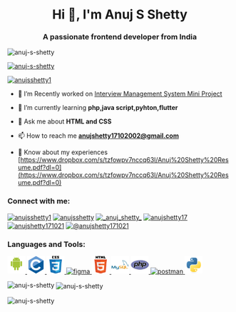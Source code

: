 <h1 align="center">Hi 👋, I'm Anuj S Shetty</h1>
<h3 align="center">A passionate frontend developer from India</h3>

<p align="left"> <img src="https://komarev.com/ghpvc/?username=anuj-s-shetty&label=Profile%20views&color=0e75b6&style=flat" alt="anuj-s-shetty" /> </p>

<p align="left"> <a href="https://github.com/ryo-ma/github-profile-trophy"><img src="https://github-profile-trophy.vercel.app/?username=anuj-s-shetty" alt="anuj-s-shetty" /></a> </p>

<p align="left"> <a href="https://twitter.com/anujsshetty1" target="blank"><img src="https://img.shields.io/twitter/follow/anujsshetty1?logo=twitter&style=for-the-badge" alt="anujsshetty1" /></a> </p>

- 🔭 I’m Recently worked on [Interview Management System Mini Project](https://github.com/Anuj-s-shetty/INTERVIEW-MANAGEMENT-PROJECT)

- 🌱 I’m currently learning **php,java script,pyhton,flutter**

- 💬 Ask me about **HTML and CSS**

- 📫 How to reach me **anujshetty17102002@gmail.com**

- 📄 Know about my experiences [https://www.dropbox.com/s/tzfowpv7nccq63l/Anuj%20Shetty%20Resume.pdf?dl=0](https://www.dropbox.com/s/tzfowpv7nccq63l/Anuj%20Shetty%20Resume.pdf?dl=0)

<h3 align="left">Connect with me:</h3>
<p align="left">
<a href="https://twitter.com/anujsshetty1" target="blank"><img align="center" src="https://raw.githubusercontent.com/rahuldkjain/github-profile-readme-generator/master/src/images/icons/Social/twitter.svg" alt="anujsshetty1" height="30" width="40" /></a>
<a href="https://linkedin.com/in/anujsshetty" target="blank"><img align="center" src="https://raw.githubusercontent.com/rahuldkjain/github-profile-readme-generator/master/src/images/icons/Social/linked-in-alt.svg" alt="anujsshetty" height="30" width="40" /></a>
<a href="https://instagram.com/_anuj_shetty_" target="blank"><img align="center" src="https://raw.githubusercontent.com/rahuldkjain/github-profile-readme-generator/master/src/images/icons/Social/instagram.svg" alt="_anuj_shetty_" height="30" width="40" /></a>
<a href="https://www.codechef.com/users/anujshetty17" target="blank"><img align="center" src="https://cdn.jsdelivr.net/npm/simple-icons@3.1.0/icons/codechef.svg" alt="anujshetty17" height="30" width="40" /></a>
<a href="https://www.hackerrank.com/anujshetty171021" target="blank"><img align="center" src="https://raw.githubusercontent.com/rahuldkjain/github-profile-readme-generator/master/src/images/icons/Social/hackerrank.svg" alt="anujshetty171021" height="30" width="40" /></a>
<a href="https://www.hackerearth.com/@anujshetty171021" target="blank"><img align="center" src="https://raw.githubusercontent.com/rahuldkjain/github-profile-readme-generator/master/src/images/icons/Social/hackerearth.svg" alt="@anujshetty171021" height="30" width="40" /></a>
</p>

<h3 align="left">Languages and Tools:</h3>
<p align="left"> <a href="https://developer.android.com" target="_blank" rel="noreferrer"> <img src="https://raw.githubusercontent.com/devicons/devicon/master/icons/android/android-original-wordmark.svg" alt="android" width="40" height="40"/> </a> <a href="https://www.cprogramming.com/" target="_blank" rel="noreferrer"> <img src="https://raw.githubusercontent.com/devicons/devicon/master/icons/c/c-original.svg" alt="c" width="40" height="40"/> </a> <a href="https://www.w3schools.com/css/" target="_blank" rel="noreferrer"> <img src="https://raw.githubusercontent.com/devicons/devicon/master/icons/css3/css3-original-wordmark.svg" alt="css3" width="40" height="40"/> </a> <a href="https://www.figma.com/" target="_blank" rel="noreferrer"> <img src="https://www.vectorlogo.zone/logos/figma/figma-icon.svg" alt="figma" width="40" height="40"/> </a> <a href="https://www.w3.org/html/" target="_blank" rel="noreferrer"> <img src="https://raw.githubusercontent.com/devicons/devicon/master/icons/html5/html5-original-wordmark.svg" alt="html5" width="40" height="40"/> </a> <a href="https://www.mysql.com/" target="_blank" rel="noreferrer"> <img src="https://raw.githubusercontent.com/devicons/devicon/master/icons/mysql/mysql-original-wordmark.svg" alt="mysql" width="40" height="40"/> </a> <a href="https://www.php.net" target="_blank" rel="noreferrer"> <img src="https://raw.githubusercontent.com/devicons/devicon/master/icons/php/php-original.svg" alt="php" width="40" height="40"/> </a> <a href="https://postman.com" target="_blank" rel="noreferrer"> <img src="https://www.vectorlogo.zone/logos/getpostman/getpostman-icon.svg" alt="postman" width="40" height="40"/> </a> <a href="https://www.python.org" target="_blank" rel="noreferrer"> <img src="https://raw.githubusercontent.com/devicons/devicon/master/icons/python/python-original.svg" alt="python" width="40" height="40"/> </a> </p>

<p><img align="left" src="https://github-readme-stats.vercel.app/api/top-langs?username=anuj-s-shetty&show_icons=true&locale=en&layout=compact" alt="anuj-s-shetty" /></p>

<p>&nbsp;<img align="center" src="https://github-readme-stats.vercel.app/api?username=anuj-s-shetty&show_icons=true&locale=en" alt="anuj-s-shetty" /></p>

<p><img align="center" src="https://github-readme-streak-stats.herokuapp.com/?user=anuj-s-shetty&" alt="anuj-s-shetty" /></p>
